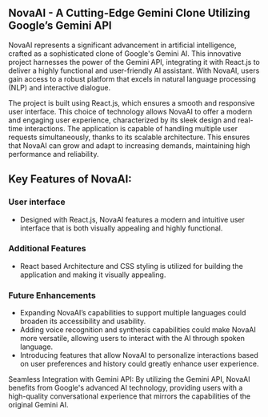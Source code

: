 ## NovaAI - A Cutting-Edge Gemini Clone Utilizing Google’s Gemini API

NovaAI represents a significant advancement in artificial intelligence, crafted as a sophisticated clone of Google's Gemini AI. This innovative project harnesses the power of the Gemini API, integrating it with React.js to deliver a highly functional and user-friendly AI assistant. With NovaAI, users gain access to a robust platform that excels in natural language processing (NLP) and interactive dialogue.

The project is built using React.js, which ensures a smooth and responsive user interface. This choice of technology allows NovaAI to offer a modern and engaging user experience, characterized by its sleek design and real-time interactions. The application is capable of handling multiple user requests simultaneously, thanks to its scalable architecture. This ensures that NovaAI can grow and adapt to increasing demands, maintaining high performance and reliability.

## Key Features of NovaAI:
### **User interface**
 - Designed with React.js, NovaAI features a modern and intuitive user interface that is both visually appealing and highly functional.

### **Additional Features**
 - React based Architecture and CSS styling is utilized for building the application and making it visually appealing.

### **Future Enhancements**
 - Expanding NovaAI’s capabilities to support multiple languages could broaden its accessibility and usability.
 - Adding voice recognition and synthesis capabilities could make NovaAI more versatile, allowing users to interact with the AI through spoken language.
 - Introducing features that allow NovaAI to personalize interactions based on user preferences and history could greatly enhance user experience.

Seamless Integration with Gemini API: 
By utilizing the Gemini API, NovaAI benefits from Google's advanced AI technology, providing users with a high-quality conversational experience that mirrors the capabilities of the original Gemini AI.



